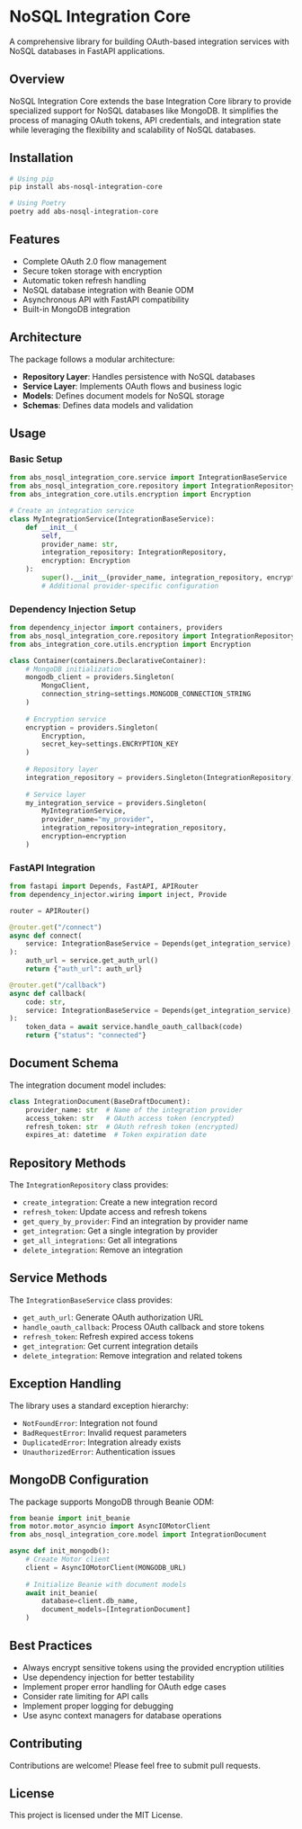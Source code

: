 # NoSQL Integration Core

A comprehensive library for building OAuth-based integration services with NoSQL databases in FastAPI applications.

## Overview

NoSQL Integration Core extends the base Integration Core library to provide specialized support for NoSQL databases like MongoDB. It simplifies the process of managing OAuth tokens, API credentials, and integration state while leveraging the flexibility and scalability of NoSQL databases.

## Installation

```bash
# Using pip
pip install abs-nosql-integration-core

# Using Poetry
poetry add abs-nosql-integration-core
```

## Features

- Complete OAuth 2.0 flow management
- Secure token storage with encryption
- Automatic token refresh handling
- NoSQL database integration with Beanie ODM
- Asynchronous API with FastAPI compatibility
- Built-in MongoDB integration

## Architecture

The package follows a modular architecture:

- **Repository Layer**: Handles persistence with NoSQL databases
- **Service Layer**: Implements OAuth flows and business logic
- **Models**: Defines document models for NoSQL storage
- **Schemas**: Defines data models and validation

## Usage

### Basic Setup

```python
from abs_nosql_integration_core.service import IntegrationBaseService
from abs_nosql_integration_core.repository import IntegrationRepository
from abs_integration_core.utils.encryption import Encryption

# Create an integration service
class MyIntegrationService(IntegrationBaseService):
    def __init__(
        self,
        provider_name: str,
        integration_repository: IntegrationRepository,
        encryption: Encryption
    ):
        super().__init__(provider_name, integration_repository, encryption)
        # Additional provider-specific configuration
```

### Dependency Injection Setup

```python
from dependency_injector import containers, providers
from abs_nosql_integration_core.repository import IntegrationRepository
from abs_integration_core.utils.encryption import Encryption

class Container(containers.DeclarativeContainer):
    # MongoDB initialization
    mongodb_client = providers.Singleton(
        MongoClient, 
        connection_string=settings.MONGODB_CONNECTION_STRING
    )
    
    # Encryption service
    encryption = providers.Singleton(
        Encryption,
        secret_key=settings.ENCRYPTION_KEY
    )
    
    # Repository layer
    integration_repository = providers.Singleton(IntegrationRepository)
    
    # Service layer
    my_integration_service = providers.Singleton(
        MyIntegrationService,
        provider_name="my_provider",
        integration_repository=integration_repository,
        encryption=encryption
    )
```

### FastAPI Integration

```python
from fastapi import Depends, FastAPI, APIRouter
from dependency_injector.wiring import inject, Provide

router = APIRouter()

@router.get("/connect")
async def connect(
    service: IntegrationBaseService = Depends(get_integration_service),
):
    auth_url = service.get_auth_url()
    return {"auth_url": auth_url}

@router.get("/callback")
async def callback(
    code: str,
    service: IntegrationBaseService = Depends(get_integration_service),
):
    token_data = await service.handle_oauth_callback(code)
    return {"status": "connected"}
```

## Document Schema

The integration document model includes:

```python
class IntegrationDocument(BaseDraftDocument):
    provider_name: str  # Name of the integration provider
    access_token: str   # OAuth access token (encrypted)
    refresh_token: str  # OAuth refresh token (encrypted)
    expires_at: datetime  # Token expiration date
```

## Repository Methods

The `IntegrationRepository` class provides:

- `create_integration`: Create a new integration record
- `refresh_token`: Update access and refresh tokens
- `get_query_by_provider`: Find an integration by provider name
- `get_integration`: Get a single integration by provider
- `get_all_integrations`: Get all integrations
- `delete_integration`: Remove an integration

## Service Methods

The `IntegrationBaseService` class provides:

- `get_auth_url`: Generate OAuth authorization URL
- `handle_oauth_callback`: Process OAuth callback and store tokens
- `refresh_token`: Refresh expired access tokens
- `get_integration`: Get current integration details
- `delete_integration`: Remove integration and related tokens

## Exception Handling

The library uses a standard exception hierarchy:

- `NotFoundError`: Integration not found
- `BadRequestError`: Invalid request parameters
- `DuplicatedError`: Integration already exists
- `UnauthorizedError`: Authentication issues

## MongoDB Configuration

The package supports MongoDB through Beanie ODM:

```python
from beanie import init_beanie
from motor.motor_asyncio import AsyncIOMotorClient
from abs_nosql_integration_core.model import IntegrationDocument

async def init_mongodb():
    # Create Motor client
    client = AsyncIOMotorClient(MONGODB_URL)
    
    # Initialize Beanie with document models
    await init_beanie(
        database=client.db_name,
        document_models=[IntegrationDocument]
    )
```

## Best Practices

- Always encrypt sensitive tokens using the provided encryption utilities
- Use dependency injection for better testability
- Implement proper error handling for OAuth edge cases
- Consider rate limiting for API calls
- Implement proper logging for debugging
- Use async context managers for database operations

## Contributing

Contributions are welcome! Please feel free to submit pull requests.

## License

This project is licensed under the MIT License.
